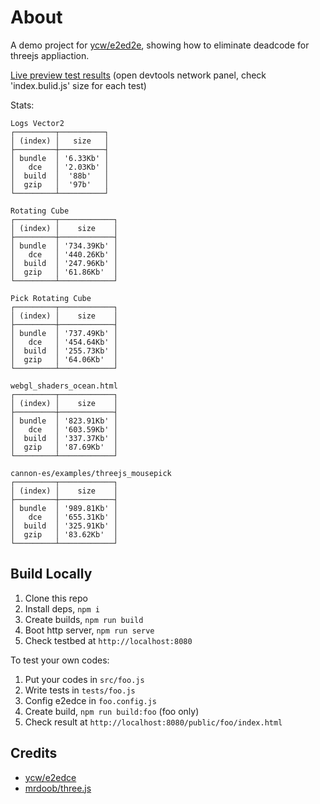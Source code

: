 # About

A demo project for [ycw/e2ed2e](https://github.com/ycw/e2edce), showing how to 
eliminate deadcode for threejs appliaction. 

[Live preview test results](https://ycw.github.io/e2edce-sample-project)
(open devtools network panel, check 'index.bulid.js' size for each test)

Stats:

```
Logs Vector2
┌─────────┬──────────┐
│ (index) │   size   │
├─────────┼──────────┤
│ bundle  │ '6.33Kb' │
│   dce   │ '2.03Kb' │
│  build  │  '88b'   │
│  gzip   │  '97b'   │
└─────────┴──────────┘

Rotating Cube
┌─────────┬────────────┐
│ (index) │    size    │
├─────────┼────────────┤
│ bundle  │ '734.39Kb' │
│   dce   │ '440.26Kb' │
│  build  │ '247.96Kb' │
│  gzip   │ '61.86Kb'  │
└─────────┴────────────┘

Pick Rotating Cube
┌─────────┬────────────┐
│ (index) │    size    │
├─────────┼────────────┤
│ bundle  │ '737.49Kb' │
│   dce   │ '454.64Kb' │
│  build  │ '255.73Kb' │
│  gzip   │ '64.06Kb'  │
└─────────┴────────────┘

webgl_shaders_ocean.html
┌─────────┬────────────┐
│ (index) │    size    │
├─────────┼────────────┤
│ bundle  │ '823.91Kb' │
│   dce   │ '603.59Kb' │
│  build  │ '337.37Kb' │
│  gzip   │ '87.69Kb'  │
└─────────┴────────────┘

cannon-es/examples/threejs_mousepick
┌─────────┬────────────┐
│ (index) │    size    │
├─────────┼────────────┤
│ bundle  │ '989.81Kb' │
│   dce   │ '655.31Kb' │
│  build  │ '325.91Kb' │
│  gzip   │ '83.62Kb'  │
└─────────┴────────────┘
```



## Build Locally

1. Clone this repo
2. Install deps, `npm i`
3. Create builds, `npm run build`
4. Boot http server, `npm run serve`
5. Check testbed at `http://localhost:8080`

To test your own codes:

1. Put your codes in `src/foo.js`
2. Write tests in `tests/foo.js`
3. Config e2edce in `foo.config.js`
4. Create build, `npm run build:foo` (foo only)
6. Check result at `http://localhost:8080/public/foo/index.html`



## Credits

- [ycw/e2edce](https://github.com/ycw/e2edce)
- [mrdoob/three.js](https://github.com/mrdoob/three.js)
